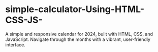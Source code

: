 # simple-calculator-Using-HTML-CSS-JS-
A simple and responsive calendar for 2024, built with HTML, CSS, and JavaScript. Navigate through the months with a vibrant, user-friendly interface.
